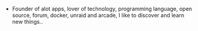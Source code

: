 - Founder of alot apps, lover of technology, programming language, open source, forum, docker, unraid and arcade, I like to discover and learn new things..
  <br>








































































































































































































































































































































































































































































































































































































































































































































